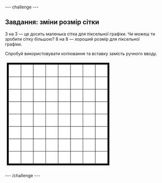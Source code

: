 \--- challenge \---

## Завдання: зміни розмір сітки

3 на 3 — це досить маленька сітка для піксельної графіки. Чи можеш ти зробити сітку більшою? 8 на 8 — хороший розмір для піксельної графіки.

Спробуй використовувати копіювання та вставку замість ручного вводу.

![знімок екрана](images/pixel-art-grid-8.png)

\--- /challenge \---